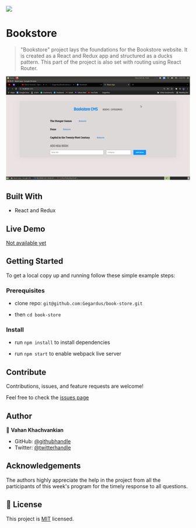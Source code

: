 ![](https://img.shields.io/badge/Microverse-blueviolet)

# Bookstore

> "Bookstore" project lays the foundations for the Bookstore website. It is created as a React and Redux app and structured as a ducks pattern. This part of the project is also set with routing using React Router.

![screenshot](./src/images/app_screenshot.png)

## Built With

- React and Redux

## Live Demo

[Not available yet]()

## Getting Started

To get a local copy up and running follow these simple example steps:

### Prerequisites

- clone repo: `git@github.com:Gegardus/book-store.git`

- then `cd book-store`

### Install

- run `npm install` to install dependencies

- run `npm start` to enable webpack live server

## Contribute

Contributions, issues, and feature requests are welcome!

Feel free to check the [issues page](https://github.com/Gegardus/book-store/issues)

## Author

👤 **Vahan Khachvankian**

- GitHub: [@githubhandle](https://github.com/Gegardus)
- Twitter: [@twitterhandle](https://twitter.com/Gegardus)

## Acknowledgements

The authors highly appreciate the help in the project from all the participants of this week's program for the timely response to all questions.

## 📝 License

This project is [MIT](./MIT.md) licensed.
